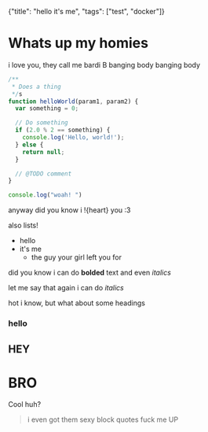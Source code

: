 {"title": "hello it's me", "tags": ["test", "docker"]}

# Whats up my homies

i love you, they call me bardi B banging body banging body 

```js
/**
 * Does a thing
 */s
function helloWorld(param1, param2) {
  var something = 0;

  // Do something
  if (2.0 % 2 == something) {
    console.log('Hello, world!');
  } else {
    return null;
  }

  // @TODO comment
}

console.log("woah! ")
```

anyway did you know i !{heart} you :3

also lists!

- hello
- it's me
    - the guy your girl left you for

did you know i can do **bolded** text and even *italics*

let me say that again i can do _italics_

hot i know, but what about some headings

### hello

## HEY

# BRO

Cool huh?

> i even got them sexy block quotes fuck me UP

